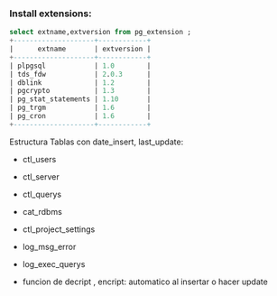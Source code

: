 

### Install extensions: 
```sql
select extname,extversion from pg_extension ;
+--------------------+------------+
|      extname       | extversion |
+--------------------+------------+
| plpgsql            | 1.0        |
| tds_fdw            | 2.0.3      |
| dblink             | 1.2        |
| pgcrypto           | 1.3        |
| pg_stat_statements | 1.10       |
| pg_trgm            | 1.6        |
| pg_cron            | 1.6        |
+--------------------+------------+
```


Estructura Tablas con date_insert,  last_update:
- ctl_users 
- ctl_server
- ctl_querys
- cat_rdbms
- ctl_project_settings
- log_msg_error
- log_exec_querys

  
- funcion de decript , encript: automatico al insertar o hacer update 
